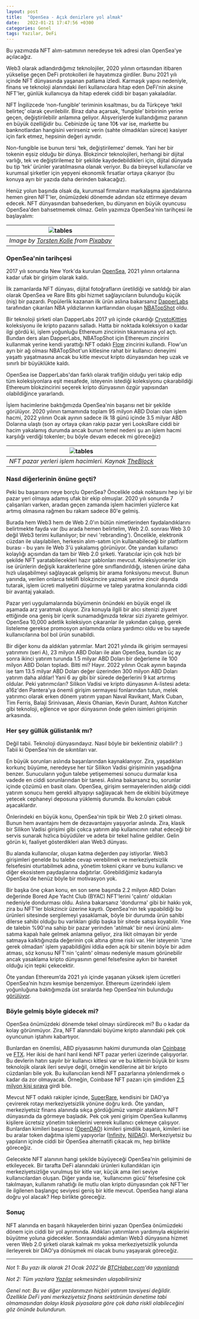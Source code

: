 ```yaml
---
layout: post
title:  "OpenSea - Açık denizlere yol almak"
date:   2022-01-21 17:47:56 +0300
categories: Genel
tags: Yazılar, DeFi
---
```


Bu yazımızda NFT alım-satımının neredeyse tek adresi olan OpenSea'ye açılacağız. 

Web3 olarak adlandırdığımız teknolojiler, 2020 yılının ortasından itibaren yükselişe geçen DeFi protokolleri ile hayatımıza girdiler. Bunu 2021 yılı içinde NFT dünyasında yaşanan patlama izledi. Karmaşık yapısı nedeniyle, finans ve teknoloji alanındaki ileri kullanıcılara hitap eden DeFi'nin aksine NFT'ler, günlük kullanıcıya da hitap ederek ciddi bir başarı yakaladılar. 

NFT İngilizcede ‘non-fungible’ teriminin kısaltması, bu da Türkçeye ‘tekil belirteç’ olarak çevrilebilir. Biraz daha açarsak, ‘fungible’ birbirinin yerine geçen, değiştirilebilir anlamına geliyor. Alışverişlerde kullandığımız paranın en büyük özelliğidir bu. Cebinizde üç tane 10₺ var ise, markette bu banknotlardan hangisini verirseniz verin (sahte olmadıkları sürece) kasiyer için fark etmez, hepsinin değeri aynıdır. 

Non-fungible ise bunun tersi ‘tek, değiştirilemez’ demek. Yani her bir tokenin eşsiz olduğu bir dünya. Blokzincir teknolojileri, herhangi bir dijital varlığı, tek ve değiştirilemez bir şekilde kaydedebildikleri için, dijital dünyada bu tip ‘tek’ ürünler yaratılmasına olanak veriyor. Bu da bireysel kullanıcılar ve kurumsal şirketler için yepyeni ekonomik fırsatlar ortaya çıkarıyor (bu konuya ayrı bir yazıda daha derinden bakacağız). 

Henüz yolun başında olsak da, kurumsal firmaların markalaşma ajandalarına hemen giren NFT'ler, önümüzdeki dönemde adından söz ettirmeye devam edecek. NFT dünyasından bahsederken, bu dünyanın en büyük oyuncusu OpenSea'den bahsetmemek olmaz. Gelin yazımıza OpenSea'nin tarihçesi ile başlayalım: 

| ![tables](/assets/sky-g3d48705d3_800.jpg)|
|:--:| 
| *Image by [Torsten Kolle](https://pixabay.com/users/toko-804745/) from [Pixabay](https://pixabay.com/)*|

### OpenSea'nin tarihçesi
2017 yılı sonunda New York'da kurulan [OpenSea](https://opensea.io/), 2021 yılının ortalarına kadar ufak bir girişim olarak kaldı.

İlk zamanlarda NFT dünyası, dijital fotoğrafların üretildiği ve satıldığı bir alan olarak OpenSea ve Rare Bits gibi hizmet sağlayıcıların bulunduğu küçük (niş) bir pazardı. Popülerlik kazanan ilk ürün aslına bakarsanız [DapperLabs](https://www.dapperlabs.com/) tarafından çıkarılan NBA yıldızlarının kartlarından oluşan [NBATopShot](https://nbatopshot.com/) oldu.

Bir teknoloji şirketi olan DapperLabs 2017 yılı içinde çıkardığı [CryptoKitties](https://www.cryptokitties.co/) koleksiyonu ile kripto pazarını salladı. Hatta bir noktada koleksiyon o kadar ilgi gördü ki, işlem yoğunluğu Ethereum zincirinin tıkanmasına yol açtı. Bundan ders alan DapperLabs, NBATopShot için Ethereum zincirini kullanmak yerine kendi yarattığı NFT odaklı [Flow](https://www.onflow.org/) zincirini kullandı. Flow'un ayrı bir ağ olması NBATopShot'un kitlesine rahat bir kullanıcı deneyimi yaşattı yaşatmasına ancak bu kitle mevcut kripto dünyasından hep uzak ve sınırlı bir büyüklükte kaldı.

OpenSea ise DapperLabs'dan farklı olarak trafiğin olduğu yeri takip edip tüm koleksiyonlara eşit mesafede, isteyenin istediği koleksiyonu çıkarabildiği Ethereum blokzincirini seçerek kripto dünyasının özgür yapısından olabildiğince yararlandı.

İşlem hacimlerine baktığımızda OpenSea'nin başarısı net bir şekilde görülüyor. 2020 yılının tamamında toplam 95 milyon ABD Doları olan işlem hacmi, 2022 yılının Ocak ayının sadece ilk 18 günü içinde 3.5 milyar ABD Dolarına ulaştı (son ay ortaya çıkan rakip pazar yeri LooksRare ciddi bir hacim yakalamış durumda ancak bunun temel nedeni şu an işlem hacmi karşılığı verdiği tokenler; bu böyle devam edecek mi göreceğiz)

| ![tables](/assets/nft_pazaryerleri_220118_800.png)|
|:--:| 
| *NFT pazar yerleri işlem hacimleri. Kaynak [TheBlock](https://www.theblockcrypto.com/data/nft-non-fungible-tokens/marketplaces)*|

### Nasıl diğerlerinin önüne geçti?

Peki bu başarısını neye borçlu OpenSea? Öncelikle odak noktasını hep iyi bir pazar yeri olmaya adamış ufak bir ekip olmuşlar. 2020 yılı sonunda 7 çalışanları varken, aradan geçen zamanda işlem hacimleri yüzlerce kat artmış olmasına rağmen bu rakam sadece 80'e gelmiş.  

Burada hem Web3 hem de Web 2.0'ın bütün nimetlerinden faydalandıklarını belirtmekte fayda var (bu arada hemen belirtelim, Web 2.0. sonrası Web 3.0 değil Web3 terimi kullanılıyor; bir nevi 'rebranding'). Öncelikle, elektronik cüzdan ile ulaşılabilen, herkesin alım-satım için kullanabileceği bir platform burası - bu yanı ile Web 3'ü yakalamış görünüyor. Öte yandan kullanıcı kolaylığı açısından da tam bir Web 2.0 şirketi. Yaratıcılar için çok hızlı bir şekilde NFT yaratabilecekleri hazır şablonları mevcut. Koleksiyonerler için ise ürünlerin değişik karakterlerine göre sınıflandırıldığı, istenen ürüne daha hızlı ulaşabilmeyi sağlayacak gelişmiş bir arama fonksiyonu mevcut.  Bunun yanında, verilen onlarca teklifi blokzincire yazmak yerine zincir dışında tutarak, işlem ücreti maliyetini düşürme ve talep yaratma konularında ciddi bir avantaj yakaladı. 

Pazar yeri uygulamalarında büyümenin önündeki en büyük engel ilk aşamada arz yaratmak oluyor. Zira konuyla ilgili bir alıcı sitenizi ziyaret ettiğinde ona geniş bir içerik sunamadığınızda  tekrar sizi ziyarete gelmiyor.  OpenSea 10,000 adetlik koleksiyon çıkaranlar ile yakından çalışıp, gerek listeleme gerekse promosyon anlamında onlara yardımcı oldu ve bu sayede kullanıcılarına bol bol ürün sunabildi. 

Bir diğer konu da aldıkları yatırımlar. Mart 2021 yılında ilk girişim sermayesi yatırımını (seri A), 23 milyon ABD Doları ile alan OpenSea, bundan üç ay sonra ikinci yatırım turunda 1.5 milyar ABD Doları bir değerleme ile 100 milyon ABD Doları topladı. Bitti mi? Hayır. 2022 yılının Ocak ayının başında ise tam 13.5 milyar ABD Doları değer üzerinden 300 milyon ABD Doları yatırım daha aldılar! Yani 6 ay gibi bir sürede değerlerini 9 kat artırmış oldular. Peki yatırımcıları? Silikon Vadisi ve kripto dünyasının A-listesi adeta: a16z'den Pantera'ya önemli girişim sermayesi fonlarından tutun, melek yatırımcı olarak erken dönem yatırım yapan Naval Ravikant, Mark Cuban, Tim Ferris, Balaji Srinivasan, Alexis Ohanian, Kevin Durant, Ashton Kutcher gibi teknoloji, eğlence ve spor dünyasının önde gelen isimleri girişimin arkasında.  

### Her şey güllük gülistanlık mı?
Değil tabii. Teknoloji dünyasındayız. Nasıl böyle bir beklentiniz olabilir? :) Tabii ki OpenSea'nin de sıkıntıları var. 

En büyük sorunları aslında başarılarından kaynaklanıyor. Zira, yaşadıkları korkunç büyüme, neredeyse her tür Silikon Vadisi girişiminin yaşadığına benzer. Sunucuların yoğun talebe yetişememesi sonucu durmalar kısa vadede en ciddi sorunlarından bir tanesi. Aslına bakarsanız bu, sorunlar içinde çözümü en basit olanı. OpenSea, girişim sermayelerinden aldığı ciddi yatırım sonucu hem gerekli altyapıyı sağlayacak hem de ekibini büyütmeye yetecek cephaneyi deposuna yüklemiş durumda. Bu konuları çabuk aşacaklardır. 

Önlerindeki en büyük konu, OpenSea'nin tipik bir Web 2.0 şirketi olması. Bunun hem avantajını hem de dezavantajını yaşıyorlar aslında. Zira, klasik bir Silikon Vadisi girişimi gibi çokca yatırım alıp kullanıcının rahat edeceği bir servis sunarak hızlıca büyüdüler ve adeta bir tekel haline geldiler. Gelin görün ki, faaliyet gösterdikleri alan Web3 dünyası.

Bu alanda kullanıcılar, oluşan katma değerden pay istiyorlar. Web3 girişimleri genelde bu talebe cevap verebilmek ve merkeziyetsizlik felsefesini oturtabilmek adına, yönetim tokeni çıkarır ve bunu kullanıcı ve diğer ekosistem paydaşlarına dağıtırlar. Görebildiğimiz kadarıyla OpenSea'de henüz böyle bir motivasyon yok. 

Bir başka öne çıkan konu, en son sene başında 2.2 milyon ABD Doları değerinde Bored Ape Yacht Club (BYAC) NFT'lerini 'çalıntı' oldukları nedeniyle dondurması oldu. Aslına bakarsanız 'dondurma' gibi bir hakkı yok, zira bu NFT'ler blokzincir üzerine kayıtlı. OpenSea'nin tek yapabildiği bu ürünleri sitesinde sergilemeyi yasaklamak, böyle bir durumda ürün sahibi dilerse sahibi olduğu bu varlıkları gidip başka bir sitede satışa koyabilir. Yine de talebin %90'ına sahip bir pazar yerinden 'atılmak' bir nevi ürünü alım-satıma kapalı hale gelmek anlamına geliyor, zira likit olmayan bir yerde satmaya kalktığınızda değerinin çok altına gitme riski var. Her isteyenin 'izne gerek olmadan' işlem yapabildiğini iddia eden açık bir sitenin böyle bir adım atması, söz konusu NFT'nin 'çalıntı' olması nedeniyle masum görünebilir ancak yasaklama kripto dünyasının genel felsefesine aykırı bir hareket olduğu için tepki çekecektir.

Öte yandan Ethereum’da 2021 yılı içinde yaşanan yüksek işlem ücretleri OpenSea’nin hızını kesmişe benzemiyor. Ethereum üzerindeki işlem yoğunluğuna baktığımızda üst sıralarda hep OpenSea'nin bulunduğu [görülüyor](https://etherscan.io/gastracker). 
 
### Böyle gelmiş böyle gidecek mi?
OpenSea önümüzdeki dönemde tekel olmayı sürdürecek mi? Bu o kadar da kolay görünmüyor. Zira, NFT alanındaki büyüme kripto alanındaki pek çok oyuncunun iştahını kabartıyor. 

Bunlardan en önemlisi, ABD piyasasının hakimi durumunda olan [Coinbase](https://www.coinbase.com/nft/announce) ve [FTX](https://ftx.com/en/nfts). Her ikisi de harıl harıl kendi NFT pazar yerleri üzerinde çalışıyorlar. Bu devlerin hatırı sayılır bir kullanıcı kitlesi var ve bu kitlenin büyük bir kısmı teknolojik olarak ileri seviye değil, örneğin kendilerine ait bir kripto cüzdanları bile yok. Bu kullanıcıları kendi NFT pazarlarına yönlendirmek o kadar da zor olmayacak. Örneğin, Coinbase NFT pazarı için şimdiden [2,5 milyon kişi sıraya](https://fortune.com/2022/01/18/coinbase-nft-marketplace-mastercard-crypto-parternship/) girdi bile. 

Mevcut NFT odaklı rakipler içinde, [SuperRare](https://superrare.com/), kendisini bir DAO'ya çevirerek rotayı merkeziyetsizlik yönüne doğru kırdı. Öte yandan, merkeziyetsiz finans alanında sıkça gördüğümüz vampir ataklarını NFT dünyasında da görmeye başladık. Pek çok yeni girişim OpenSea kullanmış kişilere ücretsiz yönetim tokenlerini vererek kullanıcı çekmeye çalışıyor. Bunlardan kimileri başarısız ([OpenDAO](https://www.theopendao.com/)) kimileri şimdilik başarılı, kimileri ise bu aralar token dağıtma işlemi yapıyorlar ([Infinity](https://infinity.xyz/), [NilDAO](https://www.nildao.xyz/)). Merkeziyetsiz bu yapıların içinde ciddi bir OpenSea alternatifi çıkacak mı, hep birlikte göreceğiz. 

Gelecekte NFT alanının hangi şekilde büyüyeceği OpenSea'nin gelişimini de etkileyecek. Bir tarafta DeFi alanındaki ürünleri kullandıkları için merkeziyetsizliğe vurulmuş bir kitle var, küçük ama ileri seviye kullanıcılardan oluşan. Diğer yanda ise, 'kullanıcının gücü' felsefesine çok takılmayan, kullanım rahatlığı ile mutlu olan kripto dünyasından çok NFT'ler ile ilgilenen başlangıç seviyesi geniş bir kitle mevcut. OpenSea hangi alana doğru yol alacak? Hep birlikte göreceğiz. 

### Sonuç 
NFT alanında en başarılı hikayelerden birini yazan OpenSea önümüzdeki dönem için ciddi bir yol ayrımında. Aldıkları yatırımların yardımıyla ekiplerini büyütme yoluna gidecekler. Sonrasındaki adımları Web3 dünyasına hizmet veren Web 2.0 şirketi olarak kalmak mı yoksa merkeziyetsizlik yolunda ilerleyerek bir DAO'ya dönüşmek mi olacak bunu yaşayarak göreceğiz. 

---

*Not 1: Bu yazı ilk olarak 21 Ocak 2022'de [BTCHaber.com](https://www.btchaber.com/)'da [yayınlandı](https://www.btchaber.com/opensea-acik-denizlere-yol-almak/)*

*Not 2: Tüm yazılara [Yazılar](/articles/) sekmesinden ulaşabilirsiniz*

*Genel not: Bu ve diğer yazılarımızın hiçbiri yatırım tavsiyesi değildir. Özellikle DeFi yani merkeziyetsiz finans sektörünün denetime tabi olmamasından dolayı klasik piyasalara göre çok daha riskli olabileceğini göz önünde bulundurun.*
